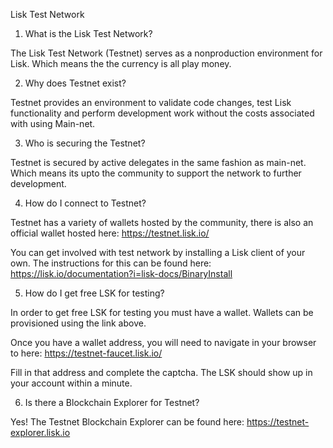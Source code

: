 Lisk Test Network

1. What is the Lisk Test Network?

The Lisk Test Network (Testnet) serves as a nonproduction environment for Lisk. Which means the the currency is all play money.

2. Why does Testnet exist?

Testnet provides an environment to validate code changes, test Lisk functionality and perform development work without the costs associated with using Main-net.

3. Who is securing the Testnet?

Testnet is secured by active delegates in the same fashion as main-net. Which means its upto the community to support the network to further development.

4. How do I connect to Testnet?

Testnet has a variety of wallets hosted by the community, there is also an official wallet hosted here: https://testnet.lisk.io/

You can get involved with test network by installing a Lisk client of your own. The instructions for this can be found here: https://lisk.io/documentation?i=lisk-docs/BinaryInstall

5. How do I get free LSK for testing?

In order to get free LSK for testing you must have a wallet. Wallets can be provisioned using the link above.

Once you have a wallet address, you will need to navigate in your browser to here: https://testnet-faucet.lisk.io/

Fill in that address and complete the captcha. The LSK should show up in your account within a minute.

6. Is there a Blockchain Explorer for Testnet?

Yes! The Testnet Blockchain Explorer can be found here: https://testnet-explorer.lisk.io

